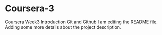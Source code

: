 # Coursera-3
Coursera Week3  Introduction Git and Github
I am editing the README file. Adding some more details about the project description.

